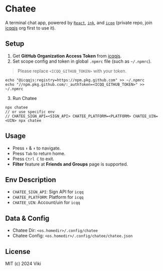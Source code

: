 # Chatee

A terminal chat app, powered by [`React`](https://react.dev/), [`ink`](https://github.com/vadimdemedes/ink), and [`icqq`](https://github.com/icqqjs/icqq) (private repo, join [icqqjs](https://github.com/icqqjs) org first to use it).

## Setup

1. Get **GitHub Organization Access Token** from [icqqjs](https://github.com/icqqjs).
2. Set scope config and token in global `.npmrc` file (such as `~/.npmrc`).

> Please replace `<ICQQ_GITHUB_TOKEN>` with your token.

```shell
echo "@icqqjs:registry=https://npm.pkg.github.com" >> ~/.npmrc
echo "//npm.pkg.github.com/:_authToken=<ICQQ_GITHUB_TOKEN>" >> ~/.npmrc
```

3. Run Chatee

```tsx
npx chatee
// or use specific env
// CHATEE_SIGN_API=<SIGN_API> CHATEE_PLATFORM=<PLATFORM> CHATEE_UIN=<UIN> npx chatee
```

## Usage

- Press `⬆️` & `⬇️` to navigate.
- Press `Tab` to return home.
- Press `Ctrl C` to exit.
- **Filter** feature at **Friends and Groups** page is supported.

## Env Description

- `CHATEE_SIGN_API`: Sign API for `icqq`
- `CHATEE_PLATFORM`: Platform for `icqq`
- `CHATEE_UIN`: Account/uin for `icqq`

## Data & Config

- Chatee Dir: `<os.homedir>/.config/chatee`
- Chatee Config: `<os.homedir>/.config/chatee/chatee.json`

## License

MIT (c) 2024 Viki
